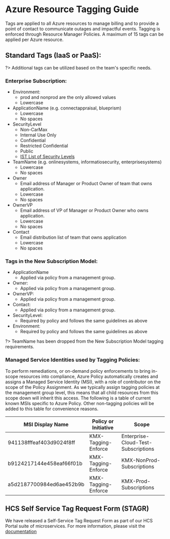 # Azure Resource Tagging Guide

Tags are applied to all Azure resources to manage billing and to provide a point of contact to communicate outages and impactful events. Tagging is enforced through Resource Manager Policies. A maximum of 15 tags can be applied per Azure resource.

## Standard Tags (IaaS or PaaS):
?> Additional tags can be utilized based on the team's specific needs.
### Enterprise Subscription:

- Environment:
  - prod and nonprod are the only allowed values
  - Lowercase
- ApplicationName (e.g. connectappraisal, blueprism)
  - Lowercase
  - No spaces
- SecurityLevel
  - Non-CarMax
  - Internal Use Only
  - Confidential
  - Restricted Confidential
  - Public
  - [IST List of Security Levels](http://carmaxworld.carmax.org/carmax%20world/cmxweb.nsf/a85706b53cb779f88525712d0061e309/dc28338dd2d211ae8525802e003f05ab/$FILE/301_InformationClassificationPolicy.pdf)
- TeamName (e.g. onlinesystems, informatiosecurity, enterprisesystems)
  - Lowercase
  - No spaces
- Owner
  - Email address of Manager or Product Owner of team that owns application.
  - Lowercase
  - No spaces
- OwnerVP
  - Email address of VP of Manager or Product Owner who owns application.
  - Lowercase
  - No spaces
- Contact
  - Email distribution list of team that owns application
  - Lowercase
  - No spaces

### Tags in the New Subscription Model:

- ApplicationName
  - Applied via policy from a management group.
- Owner:
  - Applied via policy from a management group.
- OwnerVP:
  - Applied via policy from a management group.
- Contact:
  - Applied via policy from a management group.
- SecurityLevel:
  - Required by policy and follows the same guidelines as above
- Environment:
  - Required by policy and follows the same guidelines as above

?> TeamName has been dropped from the New Subscription Model tagging requirements.


### Managed Service Identities used by Tagging Policies:

To perform remediations, or on-demand policy enforcements to bring in-scope resources into compliance, Azure Policy automatically creates and assigns a Managed Service Identity (MSI), with a role of contributor on the scope of the Policy Assignment. As we typically assign tagging policies at the management group level, this means that all child resources from this scope down will inherit this access. The following is a table of current known MSIs specific to Azure Policy. Other non-tagging policies will be added to this table for convenience reasons.

| MSI Display Name         | Policy or Initiative    | Scope                               |
| ------------------------ |-------------------------| ------------------------------------|
| 941138fffeaf403d9024f8ff | KMX-Tagging-Enforce     | Enterprise-Cloud-Test-Subscriptions |
| b9124217144e458eaf66f01b | KMX-Tagging-Enforce     | KMX-NonProd-Subscriptions           |
| a5d2187700984ed6ae452b9b | KMX-Tagging-Enforce     | KMX-Prod-Subscriptions              |


## HCS Self Service Tag Request Form (STAGR)

We have released a Self-Service Tag Request Form as part of our HCS Portal suite of microservices. For more information, please visit the [documentation](https://github.carmax.com/pages/CarMax/enterprise-azure-standards/#/AzureGeneral/taggingselfservice)

